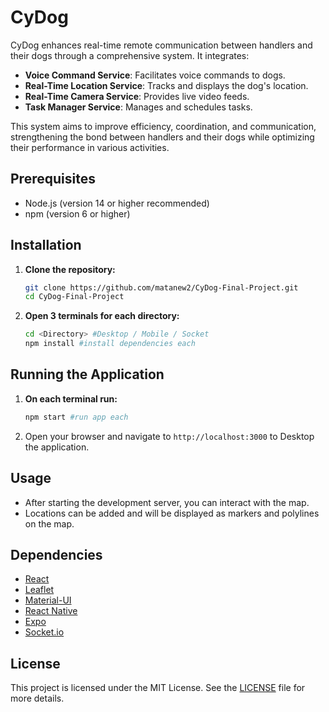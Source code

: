 # CyDog

CyDog enhances real-time remote communication between handlers and their dogs through a comprehensive system. It integrates:

- **Voice Command Service**: Facilitates voice commands to dogs.
- **Real-Time Location Service**: Tracks and displays the dog's location.
- **Real-Time Camera Service**: Provides live video feeds.
- **Task Manager Service**: Manages and schedules tasks.

This system aims to improve efficiency, coordination, and communication, strengthening the bond between handlers and their dogs while optimizing their performance in various activities.

## Prerequisites

- Node.js (version 14 or higher recommended)
- npm (version 6 or higher)

## Installation

1. **Clone the repository:**

    ```bash
    git clone https://github.com/matanew2/CyDog-Final-Project.git
    cd CyDog-Final-Project
    ```

2. **Open 3 terminals for each directory:**
    ```bash
    cd <Directory> #Desktop / Mobile / Socket
    npm install #install dependencies each
    ```

## Running the Application

1. **On each terminal run:**

    ```bash
    npm start #run app each
    ```

2. Open your browser and navigate to `http://localhost:3000` to Desktop the application.

## Usage

- After starting the development server, you can interact with the map.
- Locations can be added and will be displayed as markers and polylines on the map.

## Dependencies

- [React](https://reactjs.org/)
- [Leaflet](https://leafletjs.com/)
- [Material-UI](https://mui.com/)
- [React Native](https://reactnative.dev/)
- [Expo](https://expo.dev/)
- [Socket.io](https://socket.io/)


## License

This project is licensed under the MIT License. See the [LICENSE](LICENSE) file for more details.
